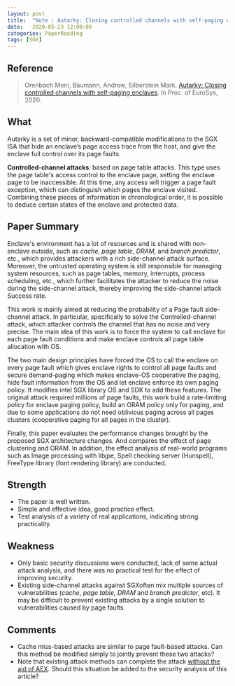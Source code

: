 ```yaml
---
layout: post
title:  "Note : Autarky: Closing controlled channels with self-paging enclaves"
date:   2020-05-23 12:00:00
categories: PaperReading
tags: [SGX]
---
```


## Reference

> Orenbach Meni, Baumann, Andrew, Silberstein Mark. [Autarky: Closing controlled channels with self-paging enclaves](https://dl.acm.org/doi/pdf/10.1145/3342195.3387541). In Proc. of EuroSys, 2020.

## What

Autarky is a set of minor, backward-compatible modifications to the SGX ISA that hide an enclave’s page access trace from the host, and give the enclave full control over its page faults.
<!-- more -->

**Controlled-channel attacks**: based on page table attacks. This type uses the page table's access control to the enclave page, setting the enclave page to be inaccessible. At this time, any access will trigger a page fault exception, which can distinguish which pages the enclave visited. Combining these pieces of information in chronological order, it is possible to deduce certain states of the enclave and protected data.

## Paper Summary

Enclave's environment has a lot of resources and is shared with non-enclave outside, such as *cache*, *page table*, *DRAM*, and *branch predictor*, etc., which provides attackers with a rich side-channel attack surface. Moreover, the untrusted operating system is still responsible for managing system resources, such as page tables, memory, interrupts, process scheduling, etc., which further facilitates the attacker to reduce the noise during the side-channel attack, thereby improving the side-channel attack Success rate.

This work is mainly aimed at reducing the probability of a Page fault side-channel attack. In particular, specifically to solve the Controlled-channel attack, which attacker controls the channel that has no noise and very precise. The main idea of this work is to force the system to call enclave for each page fault conditions and make enclave controls all page table allocation with OS.

The two main design principles have forced the OS to call the enclave on every page fault which gives enclave rights to control all page faults and secure demand-paging which makes enclave-OS cooperative the paging, hide fault information from the OS and let enclave enforce its own paging policy. It modifies intel SGX library OS and SDK to add these features. The original attack required millions of page faults, this work build a rate-limiting policy for enclave paging policy, build an ORAM policy only for paging, and due to some applications do not need oblivious paging across all pages clusters (cooperative paging for all pages in the cluster).

Finally, this paper evaluates the performance changes brought by the proposed SGX architecture changes. And compares the effect of page clustering and ORAM. In addition, the effect analysis of real-world programs such as Image processing with libjpe, Spell checking server (Hunspell), FreeType library (font rendering library) are conducted.

## Strength

* The paper is well written.
* Simple and effective idea, good practice effect.
* Test analysis of a variety of real applications, indicating strong practicality.

## Weakness

* Only basic security discussions were conducted, lack of some actual attack analysis, and there was no practical test for the effect of improving security.
* Existing side-channel attacks against SGXoften mix multiple sources of vulnerabilities (*cache*, *page table*, *DRAM* and *branch predictor*, etc). It may be difficult to prevent existing attacks by a single solution to vulnerabilities caused by page faults.

## Comments

* Cache miss-based attacks are similar to page fault-based attacks. Can this method be modified simply to jointly prevent these two attacks?
* Note that existing attack methods can complete the attack [without the aid of AEX](https://www.inforsec.org/wp/?p=2298). Should this situation be added to the security analysis of this article?

